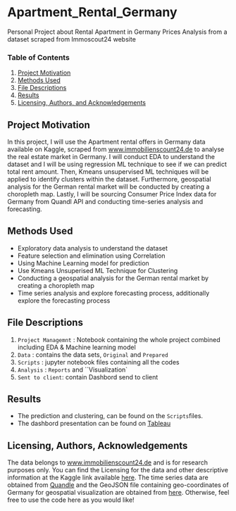 # Apartment_Rental_Germany
Personal Project about Rental Apartment in Germany Prices Analysis from a dataset scraped from Immoscout24 website
### Table of Contents

1.  [Project Motivation](#motivation)
2.  [Methods Used](#method)
3. [File Descriptions](#files)
4. [Results](#results)
5. [Licensing, Authors, and Acknowledgements](#licensing)

## Project Motivation<a name="motivation"></a>

In this project, I will use the Apartment rental offers in Germany data available on Kaggle, scraped from www.immobilienscount24.de to analyse the real estate market in Germany. I will conduct EDA to understand the dataset and I will be using regression ML technique to see if we can predict total rent amount. Then, Kmeans unsupervised ML techniques will be applied to identify clusters within the dataset. Furthermore, geospatial analysis for the German rental market will be conducted by creating a choropleth map.  Lastly, I will be sourcing Consumer Price Index data for Germany from Quandl API and conducting time-series analysis and forecasting.

## Methods Used <a name="method"></a>
- Exploratory data analysis to understand the dataset
- Feature selection and elimination using Correlation 
- Using Machine Learning model for prediction
- Use Kmeans Unsuperised ML Technique for Clustering
- Conducting a geospatial analysis for the German rental market by creating a choropleth map
- Time series analysis and explore forecasting process, additionally explore the forecasting process

## File Descriptions <a name="files"></a>
1. `Project Managemnt` : Notebook containing the whole project combined including EDA & Machine learning model
2. `Data` : contains the data sets, `Original` and `Prepared`
3. `Scripts` : jupyter notebook files containing all the codes
4. `Analysis` : `Reports` and ``Visualization`
5. `Sent to client`: contain Dashbord send to client

## Results<a name="results"></a>
- The prediction and clustering, can be found on the `Scripts`files.
- The dashbord presentation can be found on [Tableau](https://public.tableau.com/app/profile/fardil/viz/RENTALAPARTMENTINGERMANYPRICESANALYSIS/RENTALAPARTMENTINGERMANYPRICESANALYSIS_1#1)

## Licensing, Authors, Acknowledgements<a name="licensing"></a>
The data belongs to www.immobilienscount24.de and is for research purposes only. You can find the Licensing for the data and other descriptive information at the Kaggle link available [here](https://www.kaggle.com/corrieaar/apartment-rental-offers-in-germany). The time series data are obtained from [Quandle](https://data.nasdaq.com/) and the GeoJSON file containing geo-coordinates of Germany for geospatial visualization are obtained from [here](https://github.com/isellsoap/deutschlandGeoJSON). Otherwise, feel free to use the code here as you would like! 
